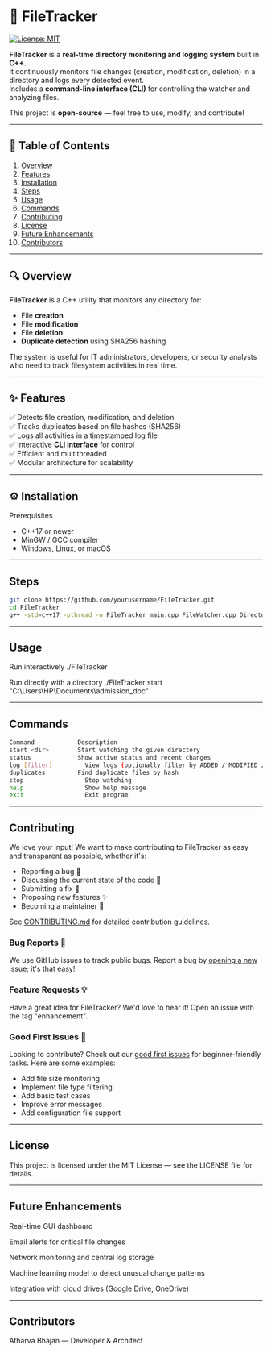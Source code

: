 # 🧩 FileTracker

[![License: MIT](https://img.shields.io/badge/License-MIT-green.svg)](LICENSE)

**FileTracker** is a **real-time directory monitoring and logging system** built in **C++**.  
It continuously monitors file changes (creation, modification, deletion) in a directory and logs every detected event.  
Includes a **command-line interface (CLI)** for controlling the watcher and analyzing files.

This project is **open-source** — feel free to use, modify, and contribute!

---

## 📜 Table of Contents
1. [Overview](#-overview)
2. [Features](#-features)
3. [Installation](#-installation)
4. [Steps](#-steps)
5. [Usage](#-usage)
6. [Commands](#-commands)
7. [Contributing](#-contributing)
8. [License](#-license)  
9. [Future Enhancements](#-future-enhancements)
10. [Contributors](#-contributors)

---

## 🔍 Overview
**FileTracker** is a C++ utility that monitors any directory for:
- File **creation**
- File **modification**
- File **deletion**
- **Duplicate detection** using SHA256 hashing

The system is useful for IT administrators, developers, or security analysts who need to track filesystem activities in real time.


---

## ✨ Features
✅ Detects file creation, modification, and deletion  
✅ Tracks duplicates based on file hashes (SHA256)  
✅ Logs all activities in a timestamped log file  
✅ Interactive **CLI interface** for control  
✅ Efficient and multithreaded  
✅ Modular architecture for scalability  

---

## ⚙️ Installation

 Prerequisites
- C++17 or newer  
- MinGW / GCC compiler  
- Windows, Linux, or macOS

---

## Steps
```bash
git clone https://github.com/yourusername/FileTracker.git
cd FileTracker
g++ -std=c++17 -pthread -o FileTracker main.cpp FileWatcher.cpp DirectorySnapshot.cpp ChangeDetector.cpp Logger.cpp CommandProcessor.cpp
```
---

## Usage
  Run interactively
./FileTracker

Run directly with a directory
./FileTracker start "C:\Users\HP\Documents\admission_doc"

---

## Commands
```bash
Command	           Description
start <dir>	       Start watching the given directory
status	           Show active status and recent changes
log [filter]	     View logs (optionally filter by ADDED / MODIFIED / DELETED)
duplicates	       Find duplicate files by hash
stop	             Stop watching
help	             Show help message
exit	             Exit program
```
---
## Contributing

We love your input! We want to make contributing to FileTracker as easy and transparent as possible, whether it's:

- Reporting a bug 🐛
- Discussing the current state of the code 💬
- Submitting a fix 🔧
- Proposing new features ✨
- Becoming a maintainer 🌟

See [CONTRIBUTING.md](CONTRIBUTING.md) for detailed contribution guidelines.

### Bug Reports 🐛
We use GitHub issues to track public bugs. Report a bug by [opening a new issue](../../issues/new); it's that easy!

### Feature Requests 💡
Have a great idea for FileTracker? We'd love to hear it! Open an issue with the tag "enhancement".

### Good First Issues 🌱
Looking to contribute? Check out our [good first issues](../../issues?q=is%3Aissue+is%3Aopen+label%3A%22good+first+issue%22) for beginner-friendly tasks. Here are some examples:
- Add file size monitoring
- Implement file type filtering
- Add basic test cases
- Improve error messages
- Add configuration file support

---

## License
This project is licensed under the MIT License — see the LICENSE
 file for details.

 ---
 
## Future Enhancements

Real-time GUI dashboard

Email alerts for critical file changes

Network monitoring and central log storage

Machine learning model to detect unusual change patterns

Integration with cloud drives (Google Drive, OneDrive)

---

## Contributors

Atharva Bhajan — Developer & Architect

